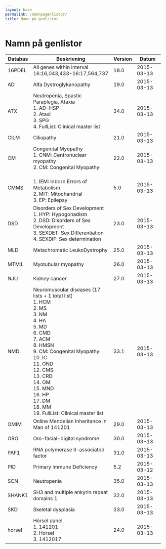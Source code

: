```yaml
---
layout: base
permalink: /namnpagenlistor/
title: Namn på genlistor
---
```


# Namn på genlistor

|Databas|Beskrivning|Version|Datum|
|---|---|---|---|
|16PDEL|All genes within interval 16:16,043,433-16:17,564,737|18.0|2015-03-13|
|AD|Alfa Dystroglykanopathy|19.0|2015-03-13|
|ATX|Neutropenia, Spastic Paraplegia, Ataxia<br />1. AD-HSP<br />2. Ataxi<br />3. SPG<br />4. FullList: Clinical master list<br />|34.0|2015-03-13|
|CILM|Ciliopathy|21.0|2015-03-13|
|CM|Congenital Myopathy<br />1. CNM: Centronuclear myopathy<br />2. CM: Congenital Myopathy<br />|22.0|2015-03-13|
|CMMS|<br />1. IEM: Inborn Errors of Metabolism<br />2. MIT: Mitochandrial<br />3. EP: Epilepsy<br />|5.0|2015-03-13|
|DSD|Disorders of Sex Development<br />1. HYP: Hypogonadism<br />2. DSD: Disorders of Sex Development<br />3. SEXDET: Sex Differentiation<br />4. SEXDIF: Sex determination<br />|23.0|2015-03-13|
|MLD|Metachromatic LeukoDystrophy|25.0|2015-03-13|
|MTM1|Myotubular myopathy|26.0|2015-03-13|
|NJU|Kidney cancer|27.0|2015-03-13|
|NMD|Neuromuscular diseases (17 lists + 1 total list)<br />1. HCM<br />2. MS<br />3. NM<br />4. HA<br />5. MD<br />6. CMD<br />7. ACM<br />8. HMSN<br />9. CM: Congenital Myopathy<br />10. IC<br />11. OND<br />12. CMS<br />13. CRD<br />14. OM<br />15. MND<br />16. HP<br />17. DM<br />18. MM<br />19. FullList: Clinical master list<br />|33.1|2015-03-13|
|OMIM|Online Mendelian Inheritance in Man of 141201|29.0|2015-03-13|
|ORO|Oro-facial-digital syndrome|30.0|2015-03-13|
|PAF1|RNA polymerase II-associated factor|31.0|2015-03-13|
|PID|Primary Immune Deficiency|5.2|2015-03-12|
|SCN|Neutropenia|35.0|2015-03-13|
|SHANK1|SH3 and multiple ankyrin repeat domains 1|32.0|2015-03-13|
|SKD|Skeletal dysplasia|33.0|2015-03-13|
|horsel|Hörsel panel<br />1. 141201<br />2. Horsel<br />3. 1412017<br />|24.0|2015-03-13|
